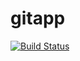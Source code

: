 # gitapp
[![Build Status](https://dev.azure.com/RSheikh/AgileProject/_apis/build/status/Devops600.gitapp?branchName=main)](https://dev.azure.com/RSheikh/AgileProject/_build/latest?definitionId=3&branchName=main)
